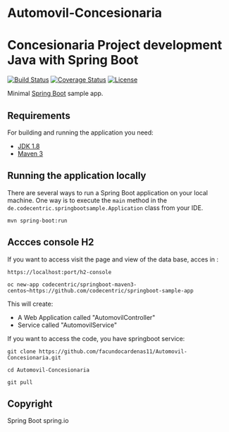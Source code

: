 # Automovil-Concesionaria

# Concesionaria Project development Java with Spring Boot

[![Build Status](https://travis-ci.org/codecentric/springboot-sample-app.svg?branch=master)](https://travis-ci.org/codecentric/springboot-sample-app)
[![Coverage Status](https://coveralls.io/repos/github/codecentric/springboot-sample-app/badge.svg?branch=master)](https://coveralls.io/github/codecentric/springboot-sample-app?branch=master)
[![License](http://img.shields.io/:license-apache-blue.svg)](http://www.apache.org/licenses/LICENSE-2.0.html)

Minimal [Spring Boot](http://projects.spring.io/spring-boot/) sample app.

## Requirements

For building and running the application you need:

- [JDK 1.8](http://www.oracle.com/technetwork/java/javase/downloads/jdk8-downloads-2133151.html)
- [Maven 3](https://maven.apache.org)

## Running the application locally

There are several ways to run a Spring Boot application on your local machine. One way is to execute the `main` method in the `de.codecentric.springbootsample.Application` class from your IDE.


```shell
mvn spring-boot:run
```

## Accces console H2

If you want to access visit the page and view of the data base, acces in  :

```
https://localhost:port/h2-console
```

```shell
oc new-app codecentric/springboot-maven3-centos~https://github.com/codecentric/springboot-sample-app
```

This will create:

* A Web Application called "AutomovilController"
* Service called "AutomovilService"

If you want to access the code, you have  springboot service:

```shell
git clone https://github.com/facundocardenas11/Automovil-Concesionaria.git
```

```shell
cd Automovil-Concesionaria
```

```shell
git pull
```

## Copyright

Spring Boot spring.io

